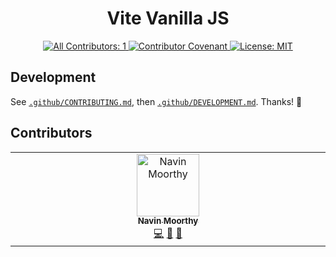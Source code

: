 <h1 align="center">Vite Vanilla JS</h1>

<p align="center">
	<a href="#contributors" target="_blank">
<!-- ALL-CONTRIBUTORS-BADGE:START - Do not remove or modify this section -->
<img alt="All Contributors: 1" src="https://img.shields.io/badge/all_contributors-1-21bb42.svg" />
<!-- ALL-CONTRIBUTORS-BADGE:END -->
	</a>
	<a href="https://github.com/timelessco/vite-vanilla-js/blob/main/.github/CODE_OF_CONDUCT.md" target="_blank">
		<img alt="Contributor Covenant" src="https://img.shields.io/badge/code_of_conduct-enforced-21bb42" />
	</a>
	<a href="https://github.com/timelessco/vite-vanilla-js/blob/main/LICENSE.md" target="_blank">
		<img alt="License: MIT" src="https://img.shields.io/github/license/timelessco/vite-vanilla-js?color=21bb42">
	</a>
</p>

## Development

See [`.github/CONTRIBUTING.md`](./.github/CONTRIBUTING.md), then
[`.github/DEVELOPMENT.md`](./.github/DEVELOPMENT.md). Thanks! 💖

## Contributors

<!-- spellchecker: disable -->
<!-- ALL-CONTRIBUTORS-LIST:START - Do not remove or modify this section -->
<!-- prettier-ignore-start -->
<!-- markdownlint-disable -->
<table>
  <tbody>
    <tr>
      <td align="center" valign="top" width="14.28%"><a href="https://navinmoorthy.me/"><img src="https://avatars.githubusercontent.com/u/39694575?v=4?s=100" width="100px;" alt="Navin Moorthy"/><br /><sub><b>Navin Moorthy</b></sub></a><br /><a href="https://github.com/timelessco/vite-vanilla-js/commits?author=navin-moorthy" title="Code">💻</a> <a href="https://github.com/timelessco/vite-vanilla-js/commits?author=navin-moorthy" title="Documentation">📖</a> <a href="#maintenance-navin-moorthy" title="Maintenance">🚧</a></td>
    </tr>
  </tbody>
</table>

<!-- markdownlint-restore -->
<!-- prettier-ignore-end -->

<!-- ALL-CONTRIBUTORS-LIST:END -->
<!-- spellchecker: enable -->
